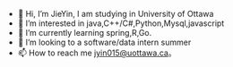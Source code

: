 - 👋 Hi, I’m JieYin, I am studying in University of Ottawa
- 👀 I’m interested in java,C++/C#,Python,Mysql,javascript
- 🌱 I’m currently learning spring,R,Go.
- 💞️ I’m looking to a software/data intern summer
- 📫 How to reach me jyin015@uottawa.ca。

<!---
LoveYouPikachu/LoveYouPikachu is a ✨ special ✨ repository because its `README.md` (this file) appears on your GitHub profile.
You can click the Preview link to take a look at your changes.
--->
